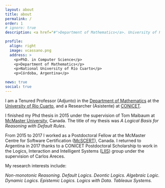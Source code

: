 ```yaml
---
layout: about
title: about
permalink: /
order: 1
# ignore: true
description: <a href="#">Department of Mathematics</a>. University of Rio Cuarto.

profile:
  align: right
  image: vcassano.png
  address: >
    <p>PhD. in Computer Science</p>
    <p>Department of Mathematics</p>
    <p>National University of Río Cuarto</p>
    <p>Córdoba, Argentina</p>

news: true
social: true
---
```


I am a Tenured Professor (Adjunto) in the [Department of Mathematics](https://www.mat.exa.unrc.edu.ar) at the [University of Río Cuarto](https://www.unrc.edu.ar/), and a Researcher (Asistente) at [CONICET](https://www.conicet.gov.ar/).

I finished my Phd thesis in 2015 under the supervision of Tom Maibaum at [McMaster University](https://www.eng.mcmaster.ca/cas), Canada. The title of my thesis was _A Logical Basis for Reasoning with Default Rules_.

From 2015 to 2017 I worked as a Postdoctoral Fellow at the McMaster Centre for Software Certification ([McSCERT](https://www.mcscert.ca/)), Canada. I returned to Argentina in 2017 thanks to a CONICET Postdoctoral Scholarship to work in the Logics, Interaction and Intelligent Systems ([LIIS](https://liisgroup.github.io/)) group under the supervision of Carlos Areces.

My research interests include:

_Non-monotonic Reasoning. Default Logics. Deontic Logics. Algebraic Logic. Dynamic Logics. Epistemic Logics. Logics with Data. Tableaux Systems._


<!-- I am a member of the Logics, Interaction and Intelligent Systems ([LIIS](https://liisgroup.github.io/)) group, at FAMAF-UNC (Argentina). I am also a member of the [Theory of Structured Data](https://sites.google.com/view/theoryofstructureddata-sinfin/home?authuser=0) group at the LIA SINFIN. -->
